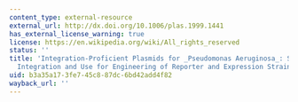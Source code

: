 ```yaml
---
content_type: external-resource
external_url: http://dx.doi.org/10.1006/plas.1999.1441
has_external_license_warning: true
license: https://en.wikipedia.org/wiki/All_rights_reserved
status: ''
title: 'Integration-Proficient Plasmids for _Pseudomonas Aeruginosa_: Site-Specific
  Integration and Use for Engineering of Reporter and Expression Strains'
uid: b3a35a17-3fe7-45c8-87dc-6bd42add4f82
wayback_url: ''
---
```

